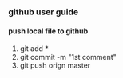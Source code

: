 ### github user guide

#### push local file to github

1. git add *
2. git commit -m "1st comment"
3. git push orign master  